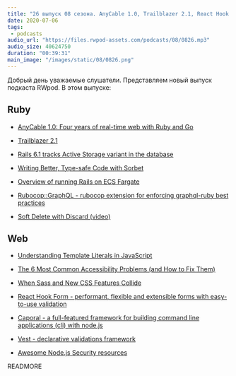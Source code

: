 ```yaml
---
title: "26 выпуск 08 сезона. AnyCable 1.0, Trailblazer 2.1, React Hook Form, Rubocop::GraphQL, Caporal, Vest и прочее"
date: 2020-07-06
tags:
 - podcasts
audio_url: "https://files.rwpod-assets.com/podcasts/08/0826.mp3"
audio_size: 40624750
duration: "00:39:31"
main_image: "/images/static/08/0826.png"
---
```


Добрый день уважаемые слушатели. Представляем новый выпуск подкаста RWpod. В этом выпуске:

## Ruby

 - [AnyCable 1.0: Four years of real-time web with Ruby and Go](https://evilmartians.com/chronicles/anycable-1-0-four-years-of-real-time-web-with-ruby-and-go)
 - [Trailblazer 2.1](https://trailblazer.to/2.1/blog.html)
 - [Rails 6.1 tracks Active Storage variant in the database](https://blog.bigbinary.com/2020/06/30/rails-6-1-tracks-active-storage-variant-in-the-database.html)
 - [Writing Better, Type-safe Code with Sorbet](https://engineering.shopify.com/blogs/engineering/writing-better-type-safe-code-with-sorbet)


 - [Overview of running Rails on ECS Fargate](https://www.marionzualo.com/2020/07/03/overview-of-running-rails-on-ecs-fargate/)
 - [Rubocop::GraphQL - rubocop extension for enforcing graphql-ruby best practices](https://github.com/DmitryTsepelev/rubocop-graphql)
 - [Soft Delete with Discard (video)](https://www.driftingruby.com/episodes/soft-delete-with-discard)

## Web

 - [Understanding Template Literals in JavaScript](https://www.taniarascia.com/understanding-template-literals/)
 - [The 6 Most Common Accessibility Problems (and How to Fix Them)](https://blog.scottlogic.com/2020/07/02/6-most-common-accessibility-problems.html)
 - [When Sass and New CSS Features Collide](https://css-tricks.com/when-sass-and-new-css-features-collide/)


 - [React Hook Form - performant, flexible and extensible forms with easy-to-use validation](https://react-hook-form.com/)
 - [Caporal - a full-featured framework for building command line applications (cli) with node.js](https://github.com/mattallty/Caporal.js)
 - [Vest - declarative validations framework](https://ealush.com/vest/#/)
 - [Awesome Node.js Security resources](https://github.com/lirantal/awesome-nodejs-security)

READMORE
